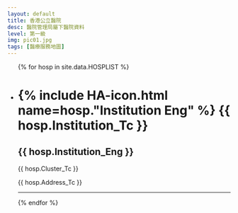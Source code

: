 ```yaml
---
layout: default
title: 香港公立醫院
desc: 醫院管理局屬下醫院資料
level: 第一級
img: pic01.jpg
tags: [醫療服務地圖]
---
```

<ul>
{% for hosp in site.data.HOSPLIST %}
  <li>
    <h1>{% include HA-icon.html name=hosp."Institution Eng" %}  {{ hosp.Institution_Tc }}</h1>
    <h2>{{ hosp.Institution_Eng }}</h2>
    <p>{{ hosp.Cluster_Tc }}</p>
    <p>{{ hosp.Address_Tc }}</p>
    <hr />
  </li>
{% endfor %}
</ul>
